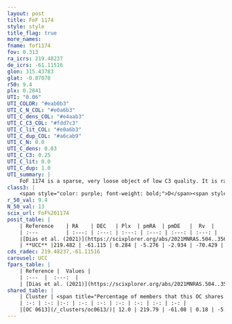 ```yaml
---
layout: post
title: FoF 1174
style: style
title_flag: true
more_names: 
fname: fof1174
fov: 0.313
ra_icrs: 219.48237
de_icrs: -61.11516
glon: 315.43783
glat: -0.87078
r50: 9.4
plx: 0.2841
UTI: "0.06"
UTI_COLOR: "#eab0b3"
UTI_C_N_COL: "#e0a6b3"
UTI_C_dens_COL: "#e4aab3"
UTI_C_C3_COL: "#fdd7c3"
UTI_C_lit_COL: "#e0a6b3"
UTI_C_dup_COL: "#a6cab9"
UTI_C_N: 0.0
UTI_C_dens: 0.03
UTI_C_C3: 0.25
UTI_C_lit: 0.0
UTI_C_dup: 1.0
UTI_summary: |
    FoF 1174 is a sparse, very loose object of low C3 quality. It is rarely studied in the literature. This object shares a small percentage of members with a later reported entry.<br><br><span style="color: #99180f; font-weight: bold;">Warning: </span>contains less than 25 stars with <i>P>0.5</i> estimated.
class3: |
    <span style="color: purple; font-weight: bold;">D</span><span style="color: #FFC300; font-weight: bold;">B</span>
r_50_val: 9.4
N_50_val: 13
scix_url: FoF%201174
posit_table: |
    | Reference    | RA    | DEC   | Plx  | pmRA  | pmDE   |  Rv  |
    | :---         | :---: | :---: | :---: | :---: | :---: | :---: |
    |[Dias et al. (2021)](https://scixplorer.org/abs/2021MNRAS.504..356D) | 219.366 | -61.076 | 0.273 | -5.3 | -2.936 | -61.452 |
    | **UCC** |219.482 | -61.115 | 0.284 | -5.276 | -2.934 | -70.429 | 
cds_radec: 219.48237,-61.11516
carousel: UCC
fpars_table: |
    | Reference |  Values |
    | :---  |  :---:  |
    | [Dias et al. (2021)](https://scixplorer.org/abs/2021MNRAS.504..356D) | `Av=2.742, Dist=3560, logage=6.916, [Fe/H]=0.049` |
shared_table: |
    | Cluster | <span title="Percentage of members that this OC shares with the ones listed">%</span>   | RA   | DEC   | Plx   | pmRA  | pmDE  | Rv | UTI |
    | :-: | :-: |:-: | :-: | :-: | :-: | :-: | :-: | :-: |
    |[OC 0613](/_clusters/oc0613/)| 12.0 | 219.79 | -61.08 | 0.18 | -5.3 | -3.07 | 51.07 |0.42 |
---
```

